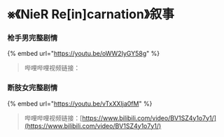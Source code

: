 # ⨳《NieR Re\[in]carnation》叙事

### 枪手男完整剧情

{% embed url="https://youtu.be/oWW2IyGY58g" %}

> 哔哩哔哩视频链接：

### 断肢女完整剧情

{% embed url="https://youtu.be/vTxXXIja0fM" %}

> 哔哩哔哩视频链接：[https://www.bilibili.com/video/BV1SZ4y1o7y1/](https://www.bilibili.com/video/BV1SZ4y1o7y1/)
